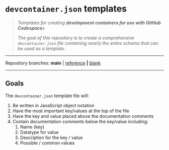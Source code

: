 # `devcontainer.json` templates

> *Templates for creating **development containers for use with GitHub Codespace**s*
>
> *The goal of this repository is to create a comprehensive `devcontainer.json` file containing nearly the entire schema that can be used as a template.*

---

Repository branches: **main** | [reference](https://github.com/8rents/devcontainer.json-templates/tree/reference) **|** [blank](https://github.com/8rents/devcontainer.json-templates/tree/blank)

---

## Goals

The `devcontainer.json` template file will:

1. Be written in JavaScript object notation
2. Have the most important key/values at the top of the file
3. Have the key and value placed above the documentation comments
4. Contain documentation comments below the key/value including:
   1. Name (key)
   2. Datatype for value
   3. Description for the key / value
   4. Possible / common values

